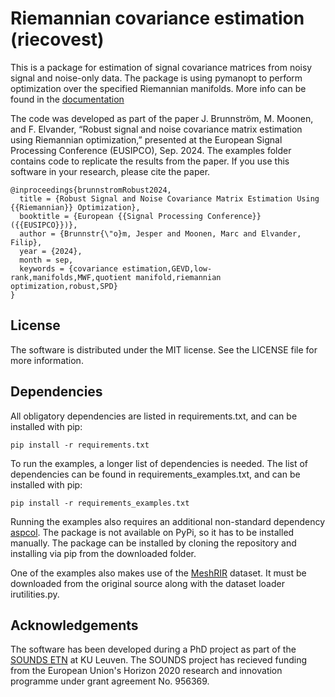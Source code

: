 # Riemannian covariance estimation (riecovest)
This is a package for estimation of signal covariance matrices from noisy signal and noise-only data. The package is using pymanopt to perform optimization over the specified Riemannian manifolds. More info can be found in the [documentation](https://sounds-research.github.io/riecovest/)

The code was developed as part of the paper J. Brunnström, M. Moonen, and F. Elvander, “Robust signal and noise covariance matrix estimation using Riemannian optimization,” presented at the European Signal Processing Conference (EUSIPCO), Sep. 2024. The examples folder contains code to replicate the results from the paper. If you use this software in your research, please cite the paper. 
```
@inproceedings{brunnstromRobust2024,
  title = {Robust Signal and Noise Covariance Matrix Estimation Using {{Riemannian}} Optimization},
  booktitle = {European {{Signal Processing Conference}} ({{EUSIPCO}})},
  author = {Brunnstr{\"o}m, Jesper and Moonen, Marc and Elvander, Filip},
  year = {2024},
  month = sep,
  keywords = {covariance estimation,GEVD,low-rank,manifolds,MWF,quotient manifold,riemannian optimization,robust,SPD}
}
```

## License
The software is distributed under the MIT license. See the LICENSE file for more information.

## Dependencies
All obligatory dependencies are listed in requirements.txt, and can be installed with pip:
```
pip install -r requirements.txt
```

To run the examples, a longer list of dependencies is needed. The list of dependencies can be found in requirements_examples.txt, and can be installed with pip:
```
pip install -r requirements_examples.txt
```
Running the examples also requires an additional non-standard dependency [aspcol](https://github.com/SOUNDS-RESEARCH/aspcore). The package is not available on PyPi, so it has to be installed manually. The package can be installed by cloning the repository and installing via pip from the downloaded folder. 

One of the examples also makes use of the [MeshRIR](https://www.sh01.org/MeshRIR/) dataset. It must be downloaded from the original source along with the dataset loader irutilities.py. 

## Acknowledgements
The software has been developed during a PhD project as part of the [SOUNDS ETN](https://www.sounds-etn.eu) at KU Leuven. The SOUNDS project has recieved funding from the European Union's Horizon 2020 research and innovation programme under grant agreement No. 956369.